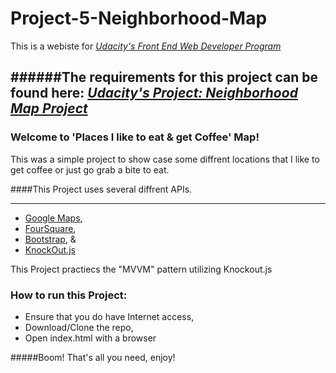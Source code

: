 # Project-5-Neighborhood-Map
This is a webiste for _[Udacity's Front End Web Developer Program](https://www.udacity.com/course/front-end-web-developer-nanodegree--nd001#)_

######The requirements for this project can be found here: _[Udacity's Project: Neighborhood Map Project](https://review.udacity.com/#!/rubrics/17/view)_
---

### Welcome to 'Places I like to eat & get Coffee' Map!
This was a simple project to show case some diffrent locations that I like to get coffee or just go grab a bite to eat.

####This Project uses several diffrent APIs. 

---
* [Google Maps](https://developers.google.com/maps/),
* [FourSquare](https://developer.foursquare.com/),
* [Bootstrap](http://getbootstrap.com/), &
* [KnockOut.js](http://knockoutjs.com/index.html)

This Project practiecs the "MVVM" pattern utilizing Knockout.js

### How to run this Project:

* Ensure that you do have Internet access,
* Download/Clone the repo,
* Open index.html with a browser

#####Boom! That's all you need, enjoy!
